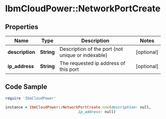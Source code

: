 # IbmCloudPower::NetworkPortCreate

## Properties

Name | Type | Description | Notes
------------ | ------------- | ------------- | -------------
**description** | **String** | Description of the port (not unique or indexable) | [optional] 
**ip_address** | **String** | The requested ip address of this port | [optional] 

## Code Sample

```ruby
require 'IbmCloudPower'

instance = IbmCloudPower::NetworkPortCreate.new(description: null,
                                 ip_address: null)
```


